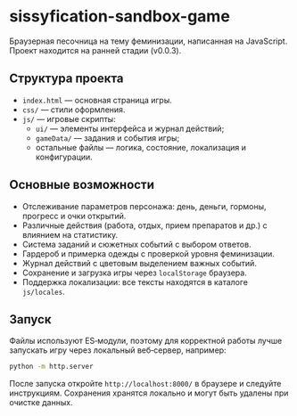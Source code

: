 # sissyfication-sandbox-game
Браузерная песочница на тему феминизации, написанная на JavaScript. Проект находится на ранней стадии (v0.0.3).

## Структура проекта
- `index.html` — основная страница игры.
- `css/` — стили оформления.
- `js/` — игровые скрипты:
  - `ui/` — элементы интерфейса и журнал действий;
  - `gameData/` — задания и события игры;
  - остальные файлы — логика, состояние, локализация и конфигурации.

## Основные возможности
- Отслеживание параметров персонажа: день, деньги, гормоны, прогресс и очки открытий.
- Различные действия (работа, отдых, прием препаратов и др.) c влиянием на статистику.
- Система заданий и сюжетных событий с выбором ответов.
- Гардероб и примерка одежды с проверкой уровня феминизации.
- Журнал действий с цветовым выделением важных событий.
- Сохранение и загрузка игры через `localStorage` браузера.
- Поддержка локализации: все тексты находятся в каталоге `js/locales`.

## Запуск
Файлы используют ES‑модули, поэтому для корректной работы лучше запускать игру через локальный веб‑сервер, например:

```bash
python -m http.server
```

После запуска откройте `http://localhost:8000/` в браузере и следуйте инструкциям. Сохранения хранятся локально и могут быть удалены при очистке данных.
